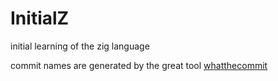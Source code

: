 # InitialZ
initial learning of the zig language


commit names are generated by the great tool [whatthecommit](http://whatthecommit.com/)